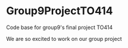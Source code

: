 # Group9ProjectTO414
Code base for group9's final project TO414

We are so excited to work on our group project
